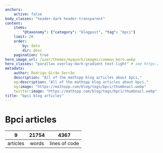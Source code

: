 ```yaml
---
anchors:
    active: false
body_classes: "header-dark header-transparent"
content:
    items:
        "@taxonomy": {"category": "blogpost", "tag": "bpci"}
    limit: 20
    order:
        by: date
        dir: desc
    pagination: true
hero_image_url: /user/themes/myquark/images/common_hero.webp
hero_classes: "parallax overlay-dark-gradient text-light" # see https://demo.getgrav.org/blog-skeleton/blog/hero-classes
metadata:
    author: Rodrigo Girão Serrão
    description: "All of the mathspp blog articles about bpci."
    og:description: "All of the mathspp blog articles about bpci."
    og:image: "https://mathspp.com/blog/tags/bpci/thumbnail.webp"
    twitter:image: "https://mathspp.com/blog/tags/bpci/thumbnail.webp"
title: "bpci blog articles"
---
```


# Bpci articles


<table class="stats-table">
    <thead>
        <tr>
            <th style="text-align: center;">9</th>
            <th style="text-align: center;">21754</th>
            <th style="text-align: center;">4367</th>
        </tr>
    </thead>
    <tbody>
        <tr>
            <td style="text-align: center;">articles</td>
            <td style="text-align: center;">words</td>
            <td style="text-align: center;">lines of code</td>
        </tr>
    </tbody>
</table>